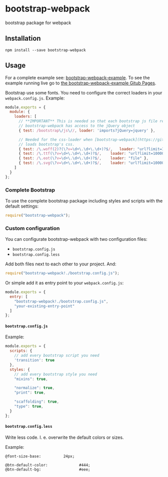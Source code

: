 bootstrap-webpack
=================

bootstrap package for webpack

Installation
-----

    npm install --save bootstrap-webpack


Usage
-----

For a complete example see:
[bootstrap-webpack-example](https://github.com/bline/bootstrap-webpack-example).
To see the example running live go to
[the bootstrap-webpack-example Gitub Pages](http://bline.github.io/bootstrap-webpack-example/).

Bootstrap use some fonts. You need to configure the correct loaders in your `webpack.config.js`. Example:

``` javascript
module.exports = {
  module: {
    loaders: [
      // **IMPORTANT** This is needed so that each bootstrap js file required by
      // bootstrap-webpack has access to the jQuery object
      { test: /bootstrap\/js\//, loader: 'imports?jQuery=jquery' },

      // Needed for the css-loader when [bootstrap-webpack](https://github.com/bline/bootstrap-webpack)
      // loads bootstrap's css.
      { test: /\.woff(2)?(\?v=\d+\.\d+\.\d+)?$/,   loader: "url?limit=10000&mimetype=application/font-woff" },
      { test: /\.ttf(\?v=\d+\.\d+\.\d+)?$/,    loader: "url?limit=10000&mimetype=application/octet-stream" },
      { test: /\.eot(\?v=\d+\.\d+\.\d+)?$/,    loader: "file" },
      { test: /\.svg(\?v=\d+\.\d+\.\d+)?$/,    loader: "url?limit=10000&mimetype=image/svg+xml" }
    ]
  }
};
```

### Complete Bootstrap

To use the complete bootstrap package including styles and scripts with the default settings:

``` javascript
require("bootstrap-webpack");
```

### Custom configuration

You can configurate bootstrap-webpack with two configuration files:

* `bootstrap.config.js`
* `bootstrap.config.less`

Add both files next to each other to your project. And:

``` javascript
require("bootstrap-webpack!./bootstrap.config.js");
```

Or simple add it as entry point to your `webpack.config.js`:

``` javascript
module.exports = {
  entry: [
    "bootstrap-webpack!./bootstrap.config.js",
    "your-existing-entry-point"
  ]
};
```

#### `bootstrap.config.js`

Example:

``` javascript
module.exports = {
  scripts: {
    // add every bootstrap script you need
    'transition': true
  },
  styles: {
    // add every bootstrap style you need
    "mixins": true,

    "normalize": true,
    "print": true,

    "scaffolding": true,
    "type": true,
  }
};
```

#### `bootstrap.config.less`

Write less code. I. e. overwrite the default colors or sizes.

Example:

``` less
@font-size-base:          24px;

@btn-default-color:              #444;
@btn-default-bg:                 #eee;
```

